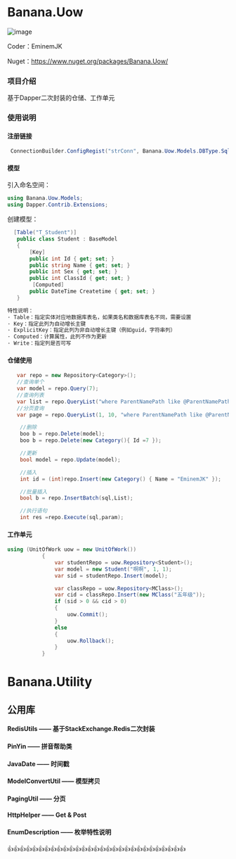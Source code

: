 # Banana.Uow
![image](https://github.com/EminemJK/Banana/blob/master/Banana/Doc/banana_logo.ico)

Coder：EminemJK

Nuget：https://www.nuget.org/packages/Banana.Uow/

### 项目介绍
基于Dapper二次封装的仓储、工作单元

### 使用说明
#### 注册链接
``` csharp
 ConnectionBuilder.ConfigRegist("strConn", Banana.Uow.Models.DBType.SqlServer);
```
#### 模型
引入命名空间：
``` csharp
using Banana.Uow.Models;
using Dapper.Contrib.Extensions;
```
创建模型：
``` csharp
  [Table("T_Student")]
   public class Student : BaseModel
   {
       [Key]
       public int Id { get; set; }
       public string Name { get; set; }
       public int Sex { get; set; }
       public int ClassId { get; set; }
        [Computed]
       public DateTime Createtime { get; set; }
   }

特性说明：
· Table：指定实体对应地数据库表名，如果类名和数据库表名不同，需要设置
· Key：指定此列为自动增长主键
· ExplicitKey：指定此列为非自动增长主键（例如guid，字符串列）
· Computed：计算属性，此列不作为更新
· Write：指定列是否可写
```
#### 仓储使用
``` csharp
   var repo = new Repository<Category>();
   //查询单个
   var model = repo.Query(7);
   //查询列表
   var list = repo.QueryList("where ParentNamePath like @ParentNamePath", new { ParentNamePath = "%,电气设备,%" });
   //分页查询
   var page = repo.QueryList(1, 10, "where ParentNamePath like @ParentNamePath", new { ParentNamePath = "%,电气设备,%" }, "id", false);

    //删除
    boo b = repo.Delete(model);
    boo b = repo.Delete(new Category(){ Id =7 });

    //更新
    bool model = repo.Update(model);

    //插入
    int id = (int)repo.Insert(new Category() { Name = "EminemJK" });

    //批量插入
    bool b = repo.InsertBatch(sql,List);

    //执行语句
    int res =repo.Execute(sql,param);
```
#### 工作单元
``` csharp
using (UnitOfWork uow = new UnitOfWork())
           {
               var studentRepo = uow.Repository<Student>();
               var model = new Student("啊啊", 1, 1);
               var sid = studentRepo.Insert(model);

               var classRepo = uow.Repository<MClass>();
               var cid = classRepo.Insert(new MClass("五年级"));
               if (sid > 0 && cid > 0)
               {
                   uow.Commit();
               }
               else
               {
                   uow.Rollback();
               }
           }
```
# Banana.Utility
## 公用库
#### RedisUtils        —— 基于StackExchange.Redis二次封装
#### PinYin            —— 拼音帮助类
#### JavaDate          —— 时间戳
#### ModelConvertUtil  —— 模型拷贝
#### PagingUtil        —— 分页
#### HttpHelper        —— Get & Post
#### EnumDescription   —— 枚举特性说明
👍👍👍👍👍👍👍👍👍👍👍👍👍👍👍👍👍👍👍👍👍👍👍👍👍👍👍👍👍
